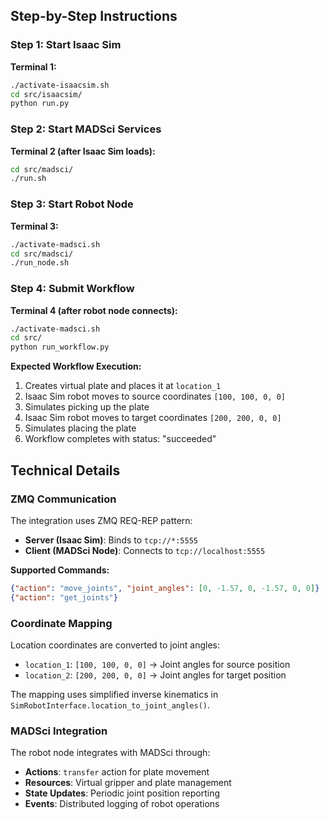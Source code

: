 ## Step-by-Step Instructions

### Step 1: Start Isaac Sim

**Terminal 1:**
```bash
./activate-isaacsim.sh
cd src/isaacsim/
python run.py
```

### Step 2: Start MADSci Services

**Terminal 2 (after Isaac Sim loads):**
```bash
cd src/madsci/
./run.sh
```

### Step 3: Start Robot Node

**Terminal 3:**
```bash
./activate-madsci.sh
cd src/madsci/
./run_node.sh
```

### Step 4: Submit Workflow

**Terminal 4 (after robot node connects):**
```bash
./activate-madsci.sh
cd src/
python run_workflow.py
```

**Expected Workflow Execution:**
1. Creates virtual plate and places it at `location_1`
2. Isaac Sim robot moves to source coordinates `[100, 100, 0, 0]`
3. Simulates picking up the plate
4. Isaac Sim robot moves to target coordinates `[200, 200, 0, 0]`
5. Simulates placing the plate
6. Workflow completes with status: "succeeded"

## Technical Details

### ZMQ Communication

The integration uses ZMQ REQ-REP pattern:
- **Server (Isaac Sim)**: Binds to `tcp://*:5555`
- **Client (MADSci Node)**: Connects to `tcp://localhost:5555`

**Supported Commands:**
```json
{"action": "move_joints", "joint_angles": [0, -1.57, 0, -1.57, 0, 0]}
{"action": "get_joints"}
```

### Coordinate Mapping

Location coordinates are converted to joint angles:
- `location_1`: `[100, 100, 0, 0]` → Joint angles for source position
- `location_2`: `[200, 200, 0, 0]` → Joint angles for target position

The mapping uses simplified inverse kinematics in `SimRobotInterface.location_to_joint_angles()`.

### MADSci Integration

The robot node integrates with MADSci through:
- **Actions**: `transfer` action for plate movement
- **Resources**: Virtual gripper and plate management
- **State Updates**: Periodic joint position reporting
- **Events**: Distributed logging of robot operations
